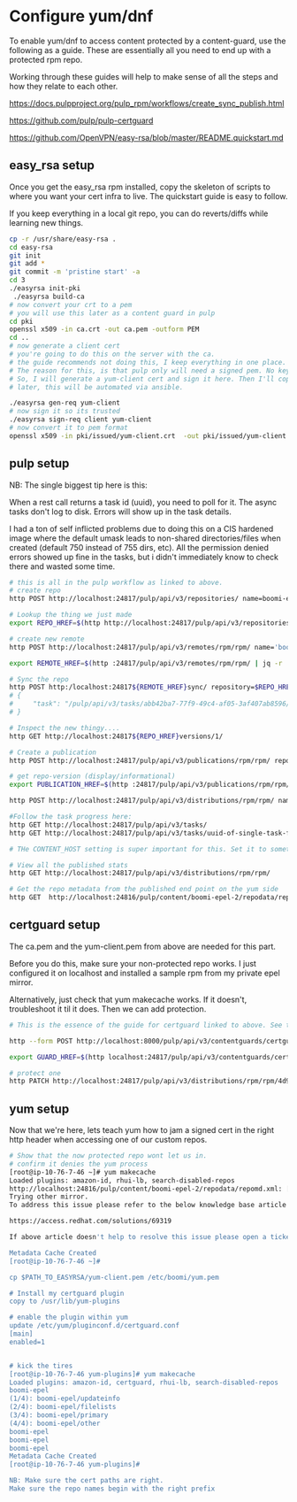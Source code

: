 # Configure yum/dnf

To enable yum/dnf to access content protected by a content-guard, use the following as a guide. These are
essentially all you need to end up with a protected rpm repo.

Working through these guides will help to make sense of
all the steps and how they relate to each other.

<https://docs.pulpproject.org/pulp_rpm/workflows/create_sync_publish.html>

<https://github.com/pulp/pulp-certguard>

<https://github.com/OpenVPN/easy-rsa/blob/master/README.quickstart.md>

## easy_rsa setup

Once you get the easy_rsa rpm installed, copy the skeleton of scripts to where you want your cert infra to live.
The quickstart guide is easy to follow.

If you keep everything in a local git repo, you can do reverts/diffs while learning new things.

```bash
cp -r /usr/share/easy-rsa .
cd easy-rsa
git init
git add *
git commit -m 'pristine start' -a
cd 3
./easyrsa init-pki
 ./easyrsa build-ca
# now convert your crt to a pem
# you will use this later as a content guard in pulp
cd pki
openssl x509 -in ca.crt -out ca.pem -outform PEM
cd ..
# now generate a client cert
# you're going to do this on the server with the ca.
# the guide recommends not doing this, I keep everything in one place.
# The reason for this, is that pulp only will need a signed pem. No key, not csr, nothing else.
# So, I will generate a yum-client cert and sign it here. Then I'll copy the pem to the client machines.
# later, this will be automated via ansible.

./easyrsa gen-req yum-client
# now sign it so its trusted
./easyrsa sign-req client yum-client
# now convert it to pem format
openssl x509 -in pki/issued/yum-client.crt  -out pki/issued/yum-client.pem -outform PEM
```

## pulp setup

NB:
The single biggest tip here is this:

When a rest call returns a task id (uuid), you need to poll for
it. The async tasks don't log to disk. Errors will show up in the task
details.

I had a ton of self inflicted problems due to doing this on a CIS
hardened image where the default umask leads to non-shared
directories/files when created (default 750 instead of 755 dirs, etc).
All the permission denied errors showed up fine in the tasks, but i
didn't immediately know to check there and wasted some time.

```bash
# this is all in the pulp workflow as linked to above.
# create repo
http POST http://localhost:24817/pulp/api/v3/repositories/ name=boomi-epel

# Lookup the thing we just made
export REPO_HREF=$(http http://localhost:24817/pulp/api/v3/repositories/ | jq -r '.results[] | select(.name == "boomi-epel") | .pulp_href')

# create new remote
http POST http://localhost:24817/pulp/api/v3/remotes/rpm/rpm/ name='boomi-epel-remote' url='file:///usr/local/lib/pulp/staging/epel/' policy='immediate'

export REMOTE_HREF=$(http :24817/pulp/api/v3/remotes/rpm/rpm/ | jq -r '.results[] | select(.name == "boomi-epel-remote") | .pulp_href')

# Sync the repo
http POST http:/localhost:24817${REMOTE_HREF}sync/ repository=$REPO_HREF
# {
#     "task": "/pulp/api/v3/tasks/abb42ba7-77f9-49c4-af05-3af407ab8596/"
# }

# Inspect the new thingy....
http GET http://localhost:24817${REPO_HREF}versions/1/

# Create a publication
http POST http://localhost:24817/pulp/api/v3/publications/rpm/rpm/ repository=$REPO_HREF

# get repo-version (display/informational)
export PUBLICATION_HREF=$(http :24817/pulp/api/v3/publications/rpm/rpm/ | jq -r '.results[] | select(.repository_version|test("'$REPO_HREF'.")) | .pulp_href')

http POST http://localhost:24817/pulp/api/v3/distributions/rpm/rpm/ name='boomi-epel-distro' base_path='boomi-epel' publication=$PUBLICATION_HREF

#Follow the task progress here:
http GET http://localhost:24817/pulp/api/v3/tasks/
http GET http://localhost:24817/pulp/api/v3/tasks/uuid-of-single-task-for-reasonable-responses

# THe CONTENT_HOST setting is super important for this. Set it to something valid.

# View all the published stats
http GET http://localhost:24817/pulp/api/v3/distributions/rpm/rpm/

# Get the repo metadata from the published end point on the yum side
http GET  http://localhost:24816/pulp/content/boomi-epel-2/repodata/repomd.xml
```

## certguard setup

The ca.pem and the yum-client.pem from above are needed for this part.

Before you do this, make sure your non-protected repo works. I just
configured it on localhost and installed a sample rpm from my private
epel mirror.

Alternatively, just check that yum makecache works. If it doesn't,
troubleshoot it til it does. Then we can add protection.

```bash
# This is the essence of the guide for certguard linked to above. See that for better docs.

http --form POST http://localhost:8000/pulp/api/v3/contentguards/certguard/x509/ name=boomi-ca ca_certificate@/var/lib/pulp-certs/easy-rsa/3/pki/ca.pem

export GUARD_HREF=$(http localhost:24817/pulp/api/v3/contentguards/certguard/x509/?name=boomi-ca | jq -r '.results[0].pulp_href')

# protect one
http PATCH http://localhost:24817/pulp/api/v3/distributions/rpm/rpm/4d9ef794-4af1-44ba-be5e-607defd396de/ content_guard=$GUARD_HREF
```

## yum setup

Now that we're here, lets teach yum how to jam a signed cert in the
right http header when accessing one of our custom repos.

```bash
# Show that the now protected repo wont let us in.
# confirm it denies the yum process
[root@ip-10-76-7-46 ~]# yum makecache
Loaded plugins: amazon-id, rhui-lb, search-disabled-repos
http://localhost:24816/pulp/content/boomi-epel-2/repodata/repomd.xml: [Errno 14] HTTP Error 403 - Forbidden
Trying other mirror.
To address this issue please refer to the below knowledge base article

https://access.redhat.com/solutions/69319

If above article doesn't help to resolve this issue please open a ticket with Red Hat Support.

Metadata Cache Created
[root@ip-10-76-7-46 ~]#

cp $PATH_TO_EASYRSA/yum-client.pem /etc/boomi/yum.pem

# Install my certguard plugin
copy to /usr/lib/yum-plugins

# enable the plugin within yum
update /etc/yum/pluginconf.d/certguard.conf
[main]
enabled=1


# kick the tires
[root@ip-10-76-7-46 yum-plugins]# yum makecache
Loaded plugins: amazon-id, certguard, rhui-lb, search-disabled-repos
boomi-epel                                                                                                        | 3.5 kB  00:00:00
(1/4): boomi-epel/updateinfo                                                                                      |   71 B  00:00:00
(2/4): boomi-epel/filelists                                                                                       |  11 MB  00:00:00
(3/4): boomi-epel/primary                                                                                         | 3.7 MB  00:00:00
(4/4): boomi-epel/other                                                                                           | 2.3 MB  00:00:00
boomi-epel                                                                                                                   13215/13215
boomi-epel                                                                                                                   13215/13215
boomi-epel                                                                                                                   13215/13215
Metadata Cache Created
[root@ip-10-76-7-46 yum-plugins]#

NB: Make sure the cert paths are right.
Make sure the repo names begin with the right prefix
```
